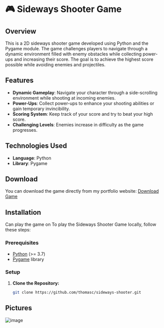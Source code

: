 # 🎮 Sideways Shooter Game

## Overview

This is a 2D sideways shooter game developed using Python and the Pygame module. The game challenges players to navigate through a dynamic environment filled with enemy obstacles while collecting power-ups and increasing their score. The goal is to achieve the highest score possible while avoiding enemies and projectiles.

## Features

- **Dynamic Gameplay**: Navigate your character through a side-scrolling environment while shooting at incoming enemies.
- **Power-Ups**: Collect power-ups to enhance your shooting abilities or gain temporary invincibility.
- **Scoring System**: Keep track of your score and try to beat your high score.
- **Challenging Levels**: Enemies increase in difficulty as the game progresses.

## Technologies Used

- **Language**: Python
- **Library**: Pygame

## Download
You can download the game directly from my portfolio website:
[Download Game](https://thomas-c.com/p6/)

## Installation

Can play the game on To play the Sideways Shooter Game locally, follow these steps:

### Prerequisites

- [Python](https://www.python.org/downloads/) (>= 3.7)
- [Pygame](https://www.pygame.org/download.shtml) library

### Setup

1. **Clone the Repository:**

   ```bash
   git clone https://github.com/thomasc/sideways-shooter.git

## Pictures
![image](https://github.com/user-attachments/assets/13e5197e-8cc1-4fab-9bec-5bf7fc889c1e)
